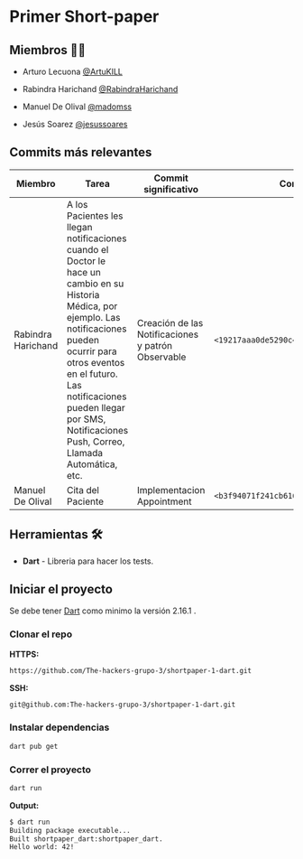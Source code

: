 # Primer Short-paper

## Miembros 🦸‍♂️

- Arturo Lecuona [@ArtuKILL](https://github.com/ArtuKILL)

- Rabindra Harichand [@RabindraHarichand](https://github.com/RabindraHarichand)

- Manuel De Olival [@madomss](https://github.com/madomss)

- Jesús Soarez [@jesussoares](https://github.com/jesussoares)

## Commits más relevantes

| Miembro            | Tarea                                                                                                                                                                                                                                                                             | Commit significativo                               | Commit HASH                                  |
| ------------------ | --------------------------------------------------------------------------------------------------------------------------------------------------------------------------------------------------------------------------------------------------------------------------------- | -------------------------------------------------- | -------------------------------------------- |
| Rabindra Harichand | A los Pacientes les llegan notificaciones cuando el Doctor le hace un  cambio en su Historia Médica, por ejemplo. Las notificaciones pueden ocurrir para otros eventos en el futuro. Las notificaciones pueden llegar  por SMS, Notificaciones Push, Correo, Llamada Automática, etc. | Creación de las Notificaciones y patrón Observable | `<19217aaa0de5290c47449a32ebe17683e2a40b1c>` | 
| Manuel De Olival   | Cita del Paciente                                                                                                                                                                                                                                                                 | Implementacion Appointment                         | `<b3f94071f241cb6164ecc32ed2b2264df306b0a9>` |


## Herramientas 🛠

- **Dart** - Libreria para hacer los tests.

## Iniciar el proyecto

Se debe tener [Dart](https://dart.dev/get-dart) como minimo la versión 2.16.1 .

### Clonar el repo

**HTTPS:**

```bash
https://github.com/The-hackers-grupo-3/shortpaper-1-dart.git
```

**SSH:**

```bash
git@github.com:The-hackers-grupo-3/shortpaper-1-dart.git
```

### Instalar dependencias

```bash
dart pub get
```

### Correr el proyecto

```bash
dart run
```

**Output:**

```bash
$ dart run 
Building package executable...
Built shortpaper_dart:shortpaper_dart.
Hello world: 42!
```
